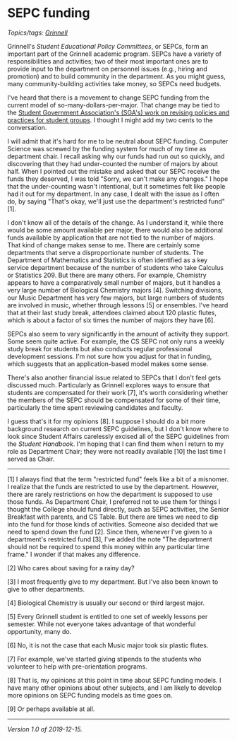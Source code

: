SEPC funding
============

*Topics/tags: [Grinnell](index-grinnell)*

Grinnell's _Student Educational Policy Committees_, or SEPCs, form an
important part of the Grinnell academic program.  SEPCs have a variety
of responsibilities and activities; two of their most important
ones are to provide input to the department on personnel issues (e.g.,
hiring and promotion) and to build community in the department.  As
you might guess, many community-building activities take money, so 
SEPCs need budgets.

I've heard that there is a movement to change SEPC funding from the
current model of so-many-dollars-per-major.  That change may be
tied to the [Student Government Association's (SGA's) work on revising
policies and practices for student
groups](http://www.thesandb.com/article/change-is-coming-to-student-groups.html).  I thought I might add my two cents to the conversation.

I will admit that it's hard for me to be neutral about SEPC funding.
Computer Science was screwed by the funding system for much of my time
as department chair.  I recall asking why our funds had run out so
quickly, and discovering that they had under-counted the number of
majors by about half.  When I pointed out the mistake and asked
that our SEPC receive the funds they deserved, I was told "Sorry,
we can't make any changes." I hope that the under-counting wasn't
intentional, but it sometimes felt like people had it out for my
department.  In any case, I dealt with the issue as I often do, by
saying "That's okay, we'll just use the department's restricted
fund" [1].

I don't know all of the details of the change.  As I understand it,
while there would be some amount available per major, there would
also be additional funds available by application that are not tied
to the number of majors.  That kind of change makes sense to me.
There are certainly some departments that serve a disproportionate
number of students.  The Department of Mathematics and Statistics
is often identified as a key service department because of the
number of students who take Calculus or Statistics 209.  But there
are many others.  For example, Chemistry appears to have a comparatively
small number of majors, but it handles a very large number of
Biological Chemistry majors [4].  Switching divisions, our Music
Department has very few majors, but large numbers of students are
involved in music, whether through lessons [5] or ensembles.  I've
heard that at their last study break, attendees claimed about 120
plastic flutes, which is about a factor of six times the number of
majors they have [6].

SEPCs also seem to vary significantly in the amount of activity
they support.  Some seem quite active.  For example, the CS SEPC
not only runs a weekly study break for students but also conducts
regular professional development sessions.  I'm not sure how you
adjust for that in funding, which suggests that an application-based
model makes some sense.

There's also another financial issue related to SEPCs that I don't
feel gets discussed much.  Particularly as Grinnell explores ways
to ensure that students are compensated for their work [7], it's
worth considering whether the members of the SEPC should be compensated
for some of their time, particularly the time spent reviewing
candidates and faculty.

I guess that's it for my opinions [8].  I suppose I should do a bit more
background research on current SEPC guidelines, but I don't know where
to look since Student Affairs carelessly excised all of the SEPC guidelines
from the _Student Handbook_.  I'm hoping that I can find them when I return
to my role as Department Chair; they were not readily available [10] the
last time I served as Chair.

---

[1] I always find that the term "restricted fund" feels like a bit
of a misnomer.  I realize that the funds are restricted to use by
the department.  However, there are rarely restrictions on how the
department is supposed to use those funds.  As Department Chair, I
preferred not to use them for things I thought the College should
fund directly, such as SEPC activities, the Senior Breakfast with
parents, and CS Table.  But there are times we need to dip into the
fund for those kinds of activities.  Someone also decided that we
need to spend down the fund [2].  Since then, whenever I've given
to a department's restricted fund [3], I've added the note "The
department should not be required to spend this money within any
particular time frame."  I wonder if that makes any difference.

[2] Who cares about saving for a rainy day?

[3] I most frequently give to my department.  But I've also been known to
give to other departments.

[4] Biological Chemistry is usually our second or third largest major.

[5] Every Grinnell student is entitled to one set of weekly lessons per
semester.  While not everyone takes advantage of that wonderful opportunity,
many do.

[6] No, it is not the case that each Music major took six plastic
flutes.

[7] For example, we've started giving stipends to the students who volunteer
to help with pre-orientation programs.

[8] That is, my opinions at this point in time about SEPC funding models.
I have many other opinions about other subjects, and I am likely to develop
more opinions on SEPC funding models as time goes on.

[9] Or perhaps available at all.

---

*Version 1.0 of 2019-12-15.*
